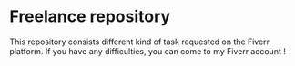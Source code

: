 # Freelance repository

This repository consists different kind of task requested on the Fiverr platform. If you have any difficulties, you can come to my Fiverr account !